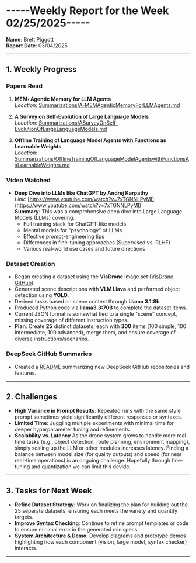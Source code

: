 # -----Weekly Report for the Week 02/25/2025-----

**Name**: Brett Piggott  
**Report Date**: 03/04/2025  

---

## 1. Weekly Progress

### Papers Read
1. **MEM: Agentic Memory for LLM Agents**  
   *Location*: [Summarizations/A-MEMAgenticMemoryForLLMAgents.md](../Summarizations/A-MEMAgenticMemoryForLLMAgents.md)

2. **A Survey on Self-Evolution of Large Language Models**  
   *Location*: [Summarizations/ASurveyOnSelf-EvolutionOfLargeLanguageModels.md](../Summarizations/ASurveyOnSelf-EvolutionOfLargeLanguageModels.md)

3. **Offline Training of Language Model Agents with Functions as Learnable Weights**  
   *Location*: [Summarizations/OfflineTrainingOfLanguageModelAgentswithFunctionsAsLearnableWeights.md](../Summarizations/OfflineTrainingOfLanguageModelAgentswithFunctionsAsLearnableWeights.md)

### Video Watched
- **Deep Dive into LLMs like ChatGPT by Andrej Karpathy**  
  *Link*: [https://www.youtube.com/watch?v=7xTGNNLPyMI](https://www.youtube.com/watch?v=7xTGNNLPyMI)  
  **Summary**: This was a comprehensive deep dive into Large Language Models (LLMs) covering:
  - Full training stack for ChatGPT-like models
  - Mental models for "psychology" of LLMs
  - Effective prompt-engineering tips
  - Differences in fine-tuning approaches (Supervised vs. RLHF)
  - Various real-world use cases and future directions  

### Dataset Creation
- Began creating a dataset using the **VisDrone** image set ([VisDrone GitHub](https://github.com/VisDrone/VisDrone-Dataset)).
- Generated scene descriptions with **VLM Llava** and performed object detection using **YOLO**.
- Derived tasks based on scene context through **Llama 3.1:8b**.
- Produced Python code via **llama3.3:70B** to complete the dataset items.
- Current JSON format is somewhat tied to a single "scene" concept, missing coverage of different instruction types.  
- **Plan**: Create **25** distinct datasets, each with **300** items (100 simple, 100 intermediate, 100 advanced), merge them, and ensure coverage of diverse instructions/scenarios.

### DeepSeek GitHub Summaries
- Created a [README](../Summarizations/DeepSeekReleases.md) summarizing new DeepSeek GitHub repositories and features.

---

## 2. Challenges
- **High Variance in Prompt Results**: Repeated runs with the same style prompt sometimes yield significantly different responses or syntaxes.
- **Limited Time**: Juggling multiple experiments with minimal time for deeper hyperparameter tuning and refinements.
- **Scalability vs. Latency** As the drone system grows to handle more real-time tasks (e.g., object detection, route planning, environment mapping), simply scaling up the LLM or other modules increases latency. Finding a balance between model size (for quality outputs) and speed (for near real-time operations) is an ongoing challenge.  Hopefully through fine-tuning and quantization we can limit this devide.
---

## 3. Tasks for Next Week
- **Refine Dataset Strategy**: Work on finalizing the plan for building out the 25 separate datasets, ensuring each meets the variety and quantity targets.
- **Improve Syntax Checking**: Continue to refine prompt templates or code to ensure minimal error in the generated minispecs.
- **System Architecture & Demo**: Develop diagrams and prototype demos highlighting how each component (vision, large model, syntax checker) interacts.

---
